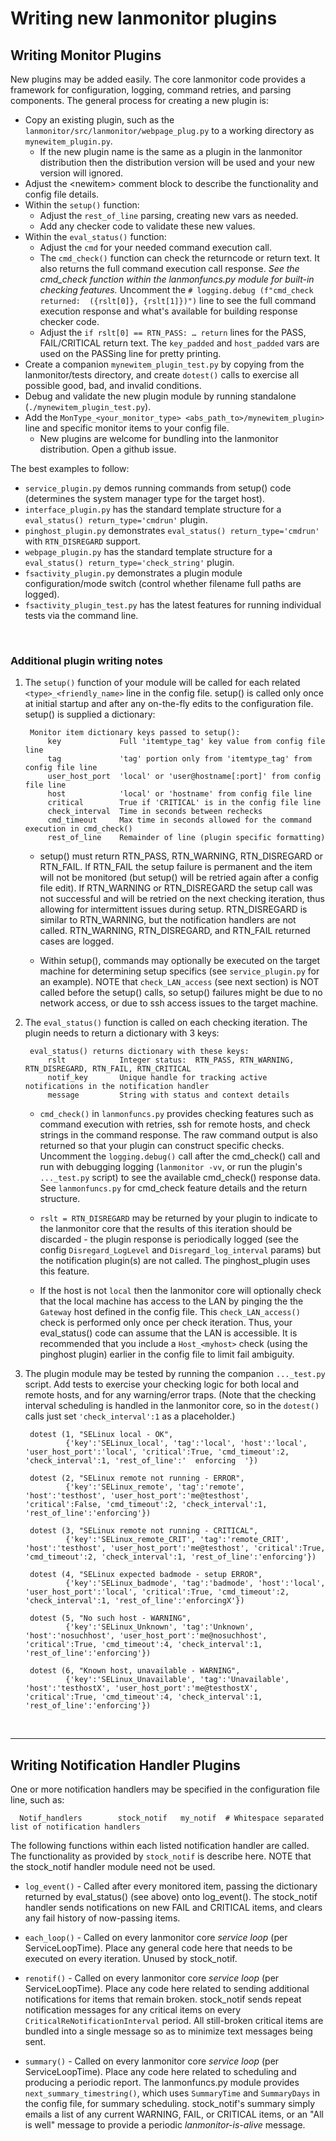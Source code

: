 # Writing new lanmonitor plugins

## Writing Monitor Plugins

New plugins may be added easily.  The core lanmonitor code provides a framework for configuration, logging, command retries, and parsing components.  The general process for creating a new plugin is:

- Copy an existing plugin, such as the `lanmonitor/src/lanmonitor/webpage_plug.py` to a working directory as `mynewitem_plugin.py`.
  - If the new plugin name is the same as a plugin in the lanmonitor distribution then the distribution version will
  be used and your new version will ignored.
- Adjust the \<newitem> comment block to describe the functionality and config file details.
- Within the `setup()` function:
  - Adjust the `rest_of_line` parsing, creating new vars as needed.
  - Add any checker code to validate these new values.
- Within the `eval_status()` function:
  - Adjust the `cmd` for your needed command execution call.
  - The `cmd_check()` function can check the returncode or return text.  It also returns the full command execution call response.  _See the cmd_check function within the lanmonfuncs.py module for built-in checking features._  Uncomment the `# logging.debug (f"cmd_check returned:  ({rslt[0]}, {rslt[1]})")` line to see the full command execution response and what's available for building response checker code.
  - Adjust the `if rslt[0] == RTN_PASS: … return` lines for the PASS, FAIL/CRITICAL return text.  The `key_padded` and `host_padded` vars are used on the PASSing line for pretty printing.
- Create a companion `mynewitem_plugin_test.py` by copying from the lanmonitor/tests directory, and create `dotest()` calls to exercise all possible good, bad, and invalid conditions.
- Debug and validate the new plugin module by running standalone (`./mynewitem_plugin_test.py`).
- Add the `MonType_<your_monitor_type> <abs_path_to>/mynewitem_plugin>` line and specific monitor items to your config file.
  - New plugins are welcome for bundling into the lanmonitor distribution.  Open a github issue.

The best examples to follow:
- `service_plugin.py` demos running commands from setup() code (determines the system manager type for the target host).
- `interface_plugin.py` has the standard template structure for a `eval_status() return_type='cmdrun'` plugin.
- `pinghost_plugin.py` demonstrates `eval_status() return_type='cmdrun'` with `RTN_DISREGARD` support.
- `webpage_plugin.py` has the standard template structure for a `eval_status() return_type='check_string'` plugin.
- `fsactivity_plugin.py` demonstrates a plugin module configuration/mode switch (control whether filename full paths are logged).
- `fsactivity_plugin_test.py` has the latest features for running individual tests via the command line.

<br/>

### Additional plugin writing notes
1. The `setup()` function of your module will be called for each related `<type>_<friendly_name>` line in the config file.  setup() is called only once at initial startup and after any on-the-fly edits to the configuration file.  setup() is supplied a dictionary:

        Monitor item dictionary keys passed to setup():
            key             Full 'itemtype_tag' key value from config file line
            tag             'tag' portion only from 'itemtype_tag' from config file line
            user_host_port  'local' or 'user@hostname[:port]' from config file line
            host            'local' or 'hostname' from config file line
            critical        True if 'CRITICAL' is in the config file line
            check_interval  Time in seconds between rechecks
            cmd_timeout     Max time in seconds allowed for the command execution in cmd_check()
            rest_of_line    Remainder of line (plugin specific formatting)

    - setup() must return RTN_PASS, RTN_WARNING, RTN_DISREGARD or RTN_FAIL.  If RTN_FAIL the setup failure is permanent and the item will not be monitored (but setup() will be retried again after a config file edit).  If RTN_WARNING or RTN_DISREGARD the setup call was not successful and will be retried on the next checking iteration, thus allowing for intermittent issues during setup.  RTN_DISREGARD is similar to  RTN_WARNING, but the notification handlers are not called.  RTN_WARNING, RTN_DISREGARD, and RTN_FAIL returned cases are logged.

    - Within setup(), commands may optionally be executed on the target machine for determining setup specifics (see `service_plugin.py` for an example).  NOTE that `check_LAN_access` (see next section) is NOT called before the setup() calls, so setup() failures might be due to no network access, or due to ssh access issues to the target machine.

2. The `eval_status()` function is called on each checking iteration.  The plugin needs to return a dictionary with 3 keys:

        eval_status() returns dictionary with these keys:
            rslt            Integer status:  RTN_PASS, RTN_WARNING, RTN_DISREGARD, RTN_FAIL, RTN_CRITICAL
            notif_key       Unique handle for tracking active notifications in the notification handler 
            message         String with status and context details

      - `cmd_check()` in `lanmonfuncs.py` provides checking features such as command execution with retries, ssh for remote hosts, and check strings in the command response.  The raw command output is also returned so that your plugin can construct specific checks. Uncomment the `logging.debug()` call after the cmd_check() call and run with debugging logging (`lanmonitor -vv`, or run the plugin's `..._test.py` script)
      to see the available cmd_check() response data. See `lanmonfuncs.py` for cmd_check feature details and the return structure.

      - `rslt = RTN_DISREGARD` may be returned by your plugin to indicate to the lanmonitor core that the results of this iteration should be discarded - the plugin response is periodically logged (see the config `Disregard_LogLevel` and `Disregard_log_interval` params) but the notification plugin(s) are not called.  The pinghost_plugin uses this feature.

      - If the host is not `local` then the lanmonitor core will optionally check that the local machine has access to the LAN by pinging the the `Gateway` host defined in the config file.  This `check_LAN_access()` check is performed only once per check iteration.  Thus, your eval_status() code can assume that the LAN is accessible.  It is recommended that you include a `Host_<myhost>` check (using the pinghost plugin) earlier in the config file to limit fail ambiguity.

3. The plugin module may be tested by running the companion `..._test.py` script.  Add tests to exercise your checking logic for both local and remote hosts, and for any warning/error traps.  (Note that the checking interval scheduling is handled in the lanmonitor core, so in the `dotest()` calls just set `'check_interval':1` as a placeholder.)

        dotest (1, "SELinux local - OK",
                {'key':'SELinux_local', 'tag':'local', 'host':'local', 'user_host_port':'local', 'critical':True, 'cmd_timeout':2, 'check_interval':1, 'rest_of_line':'  enforcing  '})

        dotest (2, "SELinux remote not running - ERROR",
                {'key':'SELinux_remote', 'tag':'remote', 'host':'testhost', 'user_host_port':'me@testhost', 'critical':False, 'cmd_timeout':2, 'check_interval':1, 'rest_of_line':'enforcing'})

        dotest (3, "SELinux remote not running - CRITICAL",
                {'key':'SELinux_remote_CRIT', 'tag':'remote_CRIT', 'host':'testhost', 'user_host_port':'me@testhost', 'critical':True, 'cmd_timeout':2, 'check_interval':1, 'rest_of_line':'enforcing'})

        dotest (4, "SELinux expected badmode - setup ERROR",
                {'key':'SELinux_badmode', 'tag':'badmode', 'host':'local', 'user_host_port':'local', 'critical':True, 'cmd_timeout':2, 'check_interval':1, 'rest_of_line':'enforcingX'})

        dotest (5, "No such host - WARNING",
                {'key':'SELinux_Unknown', 'tag':'Unknown', 'host':'nosuchhost', 'user_host_port':'me@nosuchhost', 'critical':True, 'cmd_timeout':4, 'check_interval':1, 'rest_of_line':'enforcing'})

        dotest (6, "Known host, unavailable - WARNING",
                {'key':'SELinux_Unavailable', 'tag':'Unavailable', 'host':'testhostX', 'user_host_port':'me@testhostX', 'critical':True, 'cmd_timeout':4, 'check_interval':1, 'rest_of_line':'enforcing'})


<br/>

---

## Writing Notification Handler Plugins

One or more notification handlers may be specified in the configuration file line, such as:

      Notif_handlers		stock_notif   my_notif	# Whitespace separated list of notification handlers

The following functions within each listed notification handler are called.  The functionality as provided by `stock_notif` is describe here.  NOTE that the stock_notif handler module need not be used.

- `log_event()` - Called after every monitored item, passing the dictionary returned by eval_status() (see above) onto log_event().  The stock_notif handler sends notifications on new FAIL and CRITICAL items, and clears any fail history of now-passing items.

- `each_loop()` - Called on every lanmonitor core _service loop_ (per ServiceLoopTime).  Place any general code here that needs to be executed on every iteration.  Unused by stock_notif.

- `renotif()` - Called on every lanmonitor core _service loop_ (per ServiceLoopTime).  Place any code here related to sending additional notifications for items that remain broken.  stock_notif sends repeat notification messages for any critical items on every `CriticalReNotificationInterval` period.  All still-broken critical items are bundled into a single message so as to minimize text messages being sent.

- `summary()` - Called on every lanmonitor core _service loop_ (per ServiceLoopTime).  Place any code here related to scheduling and producing a periodic report.  The lanmonfuncs.py module provides `next_summary_timestring()`, which uses `SummaryTime` and `SummaryDays` in the config file, for summary scheduling.  stock_notif's summary simply emails a list of any current WARNING, FAIL, or CRITICAL items, or an "All is well" message to provide a periodic _lanmonitor-is-alive_ message.
